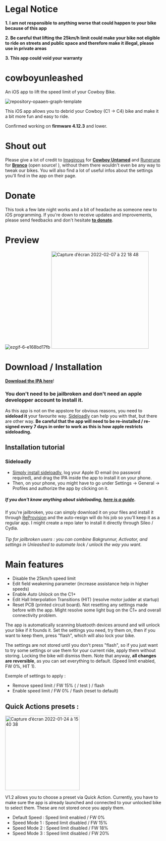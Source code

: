 # Legal Notice
**1. I am not responsible to anything worse that could happen to your bike because of this app**

**2. Be careful that lifting the 25km/h limit could make your bike not eligible to ride on streets and public space and therefore make it illegal, please use in private areas**

**3. This app could void your warranty**



# cowboyunleashed
An iOS app to lift the speed limit of your Cowboy Bike. 


![repository-opaaen-graph-template](https://user-images.githubusercontent.com/76073612/149851972-9bbeed50-0823-4da1-b744-0e3f4f4e59ca.png)


This iOS app allows you to debrid your Cowboy (C1 -> C4) bike and make it a bit more fun and easy to ride.

Confirmed working on **firmware 4.12.3** and lower.



# Shout out

Please give a lot of credit to [Imaginous](https://github.com/Imaginous) for **[Cowboy Untamed](https://github.com/Imaginous/Cowboy_Untamed)** and [Runerune](https://github.com/runerune) for **[Bronco](https://github.com/runerune/BroncoUnleashed)** (open source! ), without them there wouldn't even be any way to tweak our bikes. You will also find a lot of useful infos about the settings you'll find in the app on their page.


# Donate

This took a few late night works and a bit of headache as someone new to iOS programming. If you're down to receive updates and improvements, please send feedbacks and don't hesitate [**to donate**](https://www.paypal.com/donate/?hosted_button_id=TUH8ECY3KP4BW).

# Preview

![ezgif-6-e168bd17fb](https://user-images.githubusercontent.com/76073612/152545687-52062dc3-90a1-42e5-b7ca-3aa89602948b.gif)        <img width="314" alt="Capture d’écran 2022-02-07 à 22 18 48" src="https://user-images.githubusercontent.com/76073612/152873628-9fdb015e-0bdc-4fda-90cd-ca3111b2c165.png">


# Download / Installation
[**Download the IPA here**](https://github.com/mmmago/cowboyunleashed/releases)!


### You don't need to be jailbroken and don't need an apple developper account to install it.

As this app is not on the appstore for obvious reasons, you need to **sideload it** your favourite way. [Sideloadly](https://sideloadly.io/) can help you with that, but there are other way. **Be careful that the app will need to be re-installed / re-signed every 7 days in order to work as this is how apple restricts sideloading.** 

## Installation tutorial 

### Sideloadly

- [Simply install sideloadly](https://sideloadly.io/), log your Apple ID email (no password required), and drag the IPA inside the app to install it on your phone.
- Then, on your phone, you might have to go under Settings -> General -> Profiles and authorize the app by clicking on it.

##### If you don't know anything about sideloading, [here is a guide](https://www.reddit.com/r/sideloaded/comments/orqzau/guide_a_complete_beginners_guide_to_sideloading/).

If you're jailbroken, you can simply download it on your files and install it through [ReProvision](https://repo.packix.com/package/jp.soh.reprovision) and the auto-resign will do his job so you'll keep it as a regular app. I might create a repo later to install it directly through Sileo / Cydia.

###### *Tip for jailbroken users : you can combine Bakgrunnur, Activator, and settings in Unleashed to automate lock / unlock the way you want.* 


# Main features

- Disable the 25km/h speed limit 
- Edit field weakening parameter (increase assistance help in higher speeds)
- Enable *Auto Unlock* on the C1+
- Edit Hall Interpolation Transitions (HIT) (resolve motor judder at startup)
- Reset PCB (printed circuit board). Not resetting any settings made before with the app. Might resolve some light bug on the C1+ and overall connectivity problem.

The app is automatically scanning bluetooth devices around and will unlock your bike if it founds it. Set the settings you need, try them on, then if you want to keep them, press "flash", which will also lock your bike.

The settings are not stored until you don't press "flash", so if you just want to try some settings or use them for your current ride, apply them without storing. Locking the bike will dismiss them. Note that anyway, **all changes are reversible**, as you can set everything to default. (Speed limit enabled, FW 0%, HIT 1).

Exemple of settings to apply : 

- Remove speed limit / FW 15% ( / test ) / flash
- Enable speed limit / FW 0% / flash (reset to default)

## Quick Actions presets :

<img width="240" alt="Capture d’écran 2022-01-24 à 15 40 38" src="https://user-images.githubusercontent.com/76073612/150803966-bf73d02c-f465-47e8-ab08-d86fa688c051.png">

V1.2 allows you to choose a preset via Quick Action. Currently, you have to make sure the app is already launched and connected to your unlocked bike to select them. These are not stored once you apply them.

- Default Speed : Speed limit enabled / FW 0%
- Speed Mode 1 : Speed limit disabled / FW 15%
- Speed Mode 2 : Speed limit disabled / FW 18%
- Speed Mode 3 : Speed limit disabled / FW 20%

